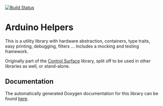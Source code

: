 [![Build Status](https://travis-ci.org/tttapa/Arduino-Helpers.svg?branch=master)](https://travis-ci.org/tttapa/Arduino-Helpers)

# Arduino Helpers

This is a utility library with hardware abstraction, containers, type traits, easy printing, debugging, filters ... Includes a mocking and testing framework.

Originally part of the [Control Surface](https://github.com/tttapa/Control-Surface) library, split off to be used in other libraries as well, or stand-alone.

## Documentation

The automatically generated Doxygen documentation for this library can be found 
[here](https://tttapa.github.io/Arduino-Helpers/Doxygen/index.html).
